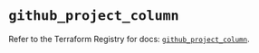 # `github_project_column`

Refer to the Terraform Registry for docs: [`github_project_column`](https://registry.terraform.io/providers/integrations/github/6.2.3/docs/resources/project_column).
